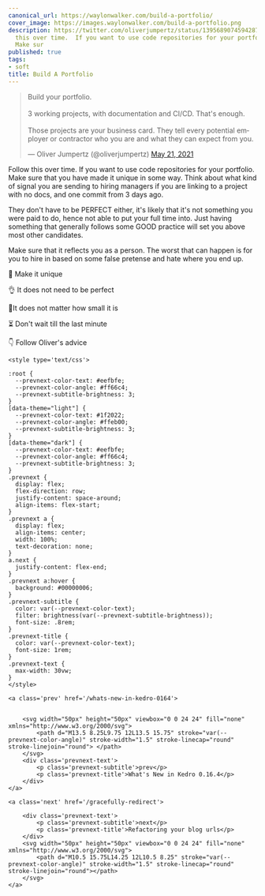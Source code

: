 ```yaml
---
canonical_url: https://waylonwalker.com/build-a-portfolio/
cover_image: https://images.waylonwalker.com/build-a-portfolio.png
description: https://twitter.com/oliverjumpertz/status/1395689074594287625 Follow
  this over time.  If you want to use code repositories for your portfolio. They don
  Make sur
published: true
tags:
- soft
title: Build A Portfolio
---
```


<blockquote class="twitter-tweet"><p lang="en" dir="ltr">Build your portfolio.<br><br>3 working projects, with documentation and CI/CD. That&#39;s enough.<br><br>Those projects are your business card. They tell every potential employer or contractor who you are and what they can expect from you.</p>&mdash; Oliver Jumpertz (@oliverjumpertz) <a href="https://twitter.com/oliverjumpertz/status/1395689074594287625?ref_src=twsrc%5Etfw">May 21, 2021</a></blockquote>
<script async src="https://platform.twitter.com/widgets.js" charset="utf-8"></script>


Follow this over time.  If you want to use code repositories for your portfolio. Make sure that you have made it unique in some way.  Think about what kind of signal you are sending to hiring managers if you are linking to a project with no docs, and one commit from 3 days ago.  

They don't have to be PERFECT either, it's likely that it's not something you were paid to do, hence not able to put your full time into. Just having something that generally follows some GOOD practice will set you above most other candidates. 

Make sure that it reflects you as a person.  The worst that can happen is for you to hire in based on some false pretense and hate where you end up.



🎨 Make it unique

👌 It does not need to be perfect

🤏It does not matter how small it is

⏳ Don't wait till the last minute

👇 Follow Oliver's advice
<div class='prevnext'>

    <style type='text/css'>

    :root {
      --prevnext-color-text: #eefbfe;
      --prevnext-color-angle: #ff66c4;
      --prevnext-subtitle-brightness: 3;
    }
    [data-theme="light"] {
      --prevnext-color-text: #1f2022;
      --prevnext-color-angle: #ffeb00;
      --prevnext-subtitle-brightness: 3;
    }
    [data-theme="dark"] {
      --prevnext-color-text: #eefbfe;
      --prevnext-color-angle: #ff66c4;
      --prevnext-subtitle-brightness: 3;
    }
    .prevnext {
      display: flex;
      flex-direction: row;
      justify-content: space-around;
      align-items: flex-start;
    }
    .prevnext a {
      display: flex;
      align-items: center;
      width: 100%;
      text-decoration: none;
    }
    a.next {
      justify-content: flex-end;
    }
    .prevnext a:hover {
      background: #00000006;
    }
    .prevnext-subtitle {
      color: var(--prevnext-color-text);
      filter: brightness(var(--prevnext-subtitle-brightness));
      font-size: .8rem;
    }
    .prevnext-title {
      color: var(--prevnext-color-text);
      font-size: 1rem;
    }
    .prevnext-text {
      max-width: 30vw;
    }
    </style>
    
    <a class='prev' href='/whats-new-in-kedro-0164'>
    

        <svg width="50px" height="50px" viewbox="0 0 24 24" fill="none" xmlns="http://www.w3.org/2000/svg">
            <path d="M13.5 8.25L9.75 12L13.5 15.75" stroke="var(--prevnext-color-angle)" stroke-width="1.5" stroke-linecap="round" stroke-linejoin="round"> </path>
        </svg>
        <div class='prevnext-text'>
            <p class='prevnext-subtitle'>prev</p>
            <p class='prevnext-title'>What's New in Kedro 0.16.4</p>
        </div>
    </a>
    
    <a class='next' href='/gracefully-redirect'>
    
        <div class='prevnext-text'>
            <p class='prevnext-subtitle'>next</p>
            <p class='prevnext-title'>Refactoring your blog urls</p>
        </div>
        <svg width="50px" height="50px" viewbox="0 0 24 24" fill="none" xmlns="http://www.w3.org/2000/svg">
            <path d="M10.5 15.75L14.25 12L10.5 8.25" stroke="var(--prevnext-color-angle)" stroke-width="1.5" stroke-linecap="round" stroke-linejoin="round"></path>
        </svg>
    </a>
  </div>
